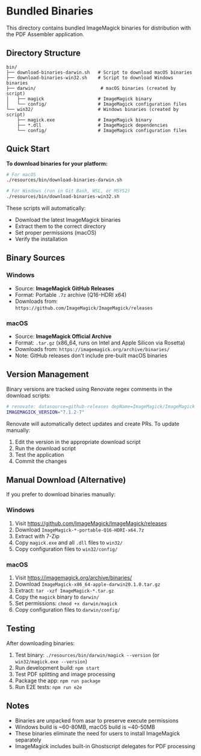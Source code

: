 # Bundled Binaries

This directory contains bundled ImageMagick binaries for distribution with the PDF Assembler application.

## Directory Structure

```
bin/
├── download-binaries-darwin.sh   # Script to download macOS binaries
├── download-binaries-win32.sh    # Script to download Windows binaries
├── darwin/                        # macOS binaries (created by script)
│   ├── magick                    # ImageMagick binary
│   └── config/                   # ImageMagick configuration files
└── win32/                        # Windows binaries (created by script)
    ├── magick.exe                # ImageMagick binary
    ├── *.dll                     # ImageMagick dependencies
    └── config/                   # ImageMagick configuration files
```

## Quick Start

**To download binaries for your platform:**

```bash
# For macOS
./resources/bin/download-binaries-darwin.sh

# For Windows (run in Git Bash, WSL, or MSYS2)
./resources/bin/download-binaries-win32.sh
```

These scripts will automatically:
- Download the latest ImageMagick binaries
- Extract them to the correct directory
- Set proper permissions (macOS)
- Verify the installation

## Binary Sources

### Windows
- Source: **ImageMagick GitHub Releases**
- Format: Portable `.7z` archive (Q16-HDRI x64)
- Downloads from: `https://github.com/ImageMagick/ImageMagick/releases`

### macOS
- Source: **ImageMagick Official Archive**
- Format: `.tar.gz` (x86_64, runs on Intel and Apple Silicon via Rosetta)
- Downloads from: `https://imagemagick.org/archive/binaries/`
- Note: GitHub releases don't include pre-built macOS binaries

## Version Management

Binary versions are tracked using Renovate regex comments in the download scripts:

```bash
# renovate: datasource=github-releases depName=ImageMagick/ImageMagick
IMAGEMAGICK_VERSION="7.1.2-7"
```

Renovate will automatically detect updates and create PRs. To update manually:

1. Edit the version in the appropriate download script
2. Run the download script
3. Test the application
4. Commit the changes

## Manual Download (Alternative)

If you prefer to download binaries manually:

### Windows
1. Visit https://github.com/ImageMagick/ImageMagick/releases
2. Download `ImageMagick-*-portable-Q16-HDRI-x64.7z`
3. Extract with 7-Zip
4. Copy `magick.exe` and all `.dll` files to `win32/`
5. Copy configuration files to `win32/config/`

### macOS
1. Visit https://imagemagick.org/archive/binaries/
2. Download `ImageMagick-x86_64-apple-darwin20.1.0.tar.gz`
3. Extract: `tar -xzf ImageMagick-*.tar.gz`
4. Copy the `magick` binary to `darwin/`
5. Set permissions: `chmod +x darwin/magick`
6. Copy configuration files to `darwin/config/`

## Testing

After downloading binaries:

1. Test binary: `./resources/bin/darwin/magick --version` (or `win32/magick.exe --version`)
2. Run development build: `npm start`
3. Test PDF splitting and image processing
4. Package the app: `npm run package`
5. Run E2E tests: `npm run e2e`

## Notes

- Binaries are unpacked from asar to preserve execute permissions
- Windows build is ~60-80MB, macOS build is ~40-50MB
- These binaries eliminate the need for users to install ImageMagick separately
- ImageMagick includes built-in Ghostscript delegates for PDF processing
